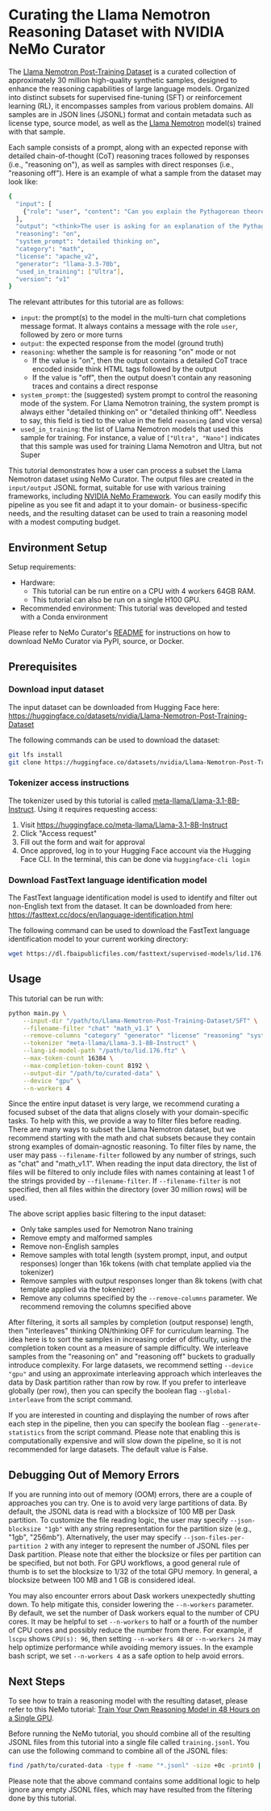 # Curating the Llama Nemotron Reasoning Dataset with NVIDIA NeMo Curator

The [Llama Nemotron Post-Training Dataset](https://huggingface.co/datasets/nvidia/Llama-Nemotron-Post-Training-Dataset) is a curated collection of approximately 30 million high-quality synthetic samples, designed to enhance the reasoning capabilities of large language models.
Organized into distinct subsets for supervised fine-tuning (SFT) or reinforcement learning (RL), it encompasses samples from various problem domains.
All samples are in JSON lines (JSONL) format and contain metadata such as license type, source model, as well as the [Llama Nemotron](https://www.nvidia.com/en-us/ai-data-science/foundation-models/llama-nemotron/) model(s) trained with that sample.

Each sample consists of a prompt, along with an expected reponse with detailed chain-of-thought (CoT) reasoning traces followed by responses (i.e., "reasoning on"), as well as samples with direct responses (i.e., "reasoning off").
Here is an example of what a sample from the dataset may look like:

```bash
{
  "input": [
    {"role": "user", "content": "Can you explain the Pythagorean theorem?"}
  ],
  "output": "<think>The user is asking for an explanation of the Pythagorean theorem. This is a fundamental principle in geometry related to right-angled triangles. I should mention the formula and what each variable represents.</think>The Pythagorean theorem states that in a right triangle, the square of the hypotenuse equals the sum of the squares of the other two sides: a² + b² = c².",
  "reasoning": "on",
  "system_prompt": "detailed thinking on",
  "category": "math",
  "license": "apache_v2",
  "generator": "llama-3.3-70b",
  "used_in_training": ["Ultra"],
  "version": "v1"
}
```

The relevant attributes for this tutorial are as follows:

- `input`: the prompt(s) to the model in the multi-turn chat completions message format. It always contains a message with the role `user`, followed by zero or more turns
- `output`: the expected response from the model (ground truth)
- `reasoning`: whether the sample is for reasoning "on" mode or not
    - If the value is "on", then the output contains a detailed CoT trace encoded inside think HTML tags followed by the output
    - If the value is "off", then the output doesn't contain any reasoning traces and contains a direct response
- `system_prompt`: the (suggested) system prompt to control the reasoning mode of the system. For Llama Nemotron training, the system prompt is always either "detailed thinking on" or "detailed thinking off". Needless to say, this field is tied to the value in the field `reasoning` (and vice versa)
- `used_in_training`: the list of Llama Nemotron models that used this sample for training. For instance, a value of `["Ultra", "Nano"]` indicates that this sample was used for training Llama Nemotron and Ultra, but not Super

This tutorial demonstrates how a user can process a subset the Llama Nemotron dataset using NeMo Curator. The output files are created in the `input/output` JSONL format, suitable for use with various training frameworks, including [NVIDIA NeMo Framework](https://github.com/NVIDIA/NeMo). You can easily modify this pipeline as you see fit and adapt it to your domain- or business-specific needs, and the resulting dataset can be used to train a reasoning model with a modest computing budget.

## Environment Setup

Setup requirements:

- Hardware:
  - This tutorial can be run entire on a CPU with 4 workers 64GB RAM.
  - This tutorial can also be run on a single H100 GPU.
- Recommended environment: This tutorial was developed and tested with a Conda environment

Please refer to NeMo Curator's [README](https://github.com/NVIDIA/NeMo-Curator?tab=readme-ov-file#get-started) for instructions on how to download NeMo Curator via PyPI, source, or Docker.

## Prerequisites

### Download input dataset

The input dataset can be downloaded from Hugging Face here: https://huggingface.co/datasets/nvidia/Llama-Nemotron-Post-Training-Dataset

The following commands can be used to download the dataset:

```bash
git lfs install
git clone https://huggingface.co/datasets/nvidia/Llama-Nemotron-Post-Training-Dataset
```

### Tokenizer access instructions

The tokenizer used by this tutorial is called [meta-llama/Llama-3.1-8B-Instruct](https://huggingface.co/meta-llama/Llama-3.1-8B-Instruct). Using it requires requesting access:

1. Visit https://huggingface.co/meta-llama/Llama-3.1-8B-Instruct
2. Click "Access request"
3. Fill out the form and wait for approval
4. Once approved, log in to your Hugging Face account via the Hugging Face CLI. In the terminal, this can be done via `huggingface-cli login`

### Download FastText language identification model

The FastText language identification model is used to identify and filter out non-English text from the dataset. It can be downloaded from here: https://fasttext.cc/docs/en/language-identification.html

The following command can be used to download the FastText language identification model to your current working directory:

```bash
wget https://dl.fbaipublicfiles.com/fasttext/supervised-models/lid.176.ftz -P ./
```

## Usage

This tutorial can be run with:

```bash
python main.py \
    --input-dir "/path/to/Llama-Nemotron-Post-Training-Dataset/SFT" \
    --filename-filter "chat" "math_v1.1" \
    --remove-columns "category" "generator" "license" "reasoning" "system_prompt" "used_in_training" "version" \
    --tokenizer "meta-llama/Llama-3.1-8B-Instruct" \
    --lang-id-model-path "/path/to/lid.176.ftz" \
    --max-token-count 16384 \
    --max-completion-token-count 8192 \
    --output-dir "/path/to/curated-data" \
    --device "gpu" \
    --n-workers 4
```

Since the entire input dataset is very large, we recommend curating a focused subset of the data that aligns closely with your domain-specific tasks. To help with this, we provide a way to filter files before reading. There are many ways to subset the Llama Nemotron dataset, but we recommend starting with the math and chat subsets because they contain strong examples of domain-agnostic reasoning. To filter files by name, the user may pass `--filename-filter` followed by any number of strings, such as "chat" and "math_v1.1". When reading the input data directory, the list of files will be filtered to only include files with names containing at least 1 of the strings provided by `--filename-filter`. If `--filename-filter` is not specified, then all files within the directory (over 30 million rows) will be used.

The above script applies basic filtering to the input dataset:

- Only take samples used for Nemotron Nano training
- Remove empty and malformed samples
- Remove non-English samples
- Remove samples with total length (system prompt, input, and output responses) longer than 16k tokens (with chat template applied via the tokenizer)
- Remove samples with output responses longer than 8k tokens (with chat template applied via the tokenizer)
- Remove any columns specified by the `--remove-columns` parameter. We recommend removing the columns specified above

After filtering, it sorts all samples by completion (output response) length, then "interleaves" thinking ON/thinking OFF for curriculum learning. The idea here is to sort the samples in increasing order of difficulty, using the completion token count as a measure of sample difficulty. We interleave samples from the "reasoning on" and "reasoning off" buckets to gradually introduce complexity. For large datasets, we recommend setting `--device "gpu"` and using an approximate interleaving approach which interleaves the data by Dask partition rather than row by row. If you prefer to interleave globally (per row), then you can specify the boolean flag `--global-interleave` from the script command.

If you are interested in counting and displaying the number of rows after each step in the pipeline, then you can specify the boolean flag `--generate-statistics` from the script command. Please note that enabling this is computationally expensive and will slow down the pipeline, so it is not recommended for large datasets. The default value is False.

## Debugging Out of Memory Errors

If you are running into out of memory (OOM) errors, there are a couple of approaches you can try. One is to avoid very large partitions of data. By default, the JSONL data is read with a blocksize of 100 MB per Dask partition. To customize the file reading logic, the user may specify `--json-blocksize "1gb"` with any string representation for the partition size (e.g., "1gb", "256mb"). Alternatively, the user may specify `--json-files-per-partition 2` with any integer to represent the number of JSONL files per Dask partition. Please note that either the blocksize or files per partition can be specified, but not both. For GPU workflows, a good general rule of thumb is to set the blocksize to 1/32 of the total GPU memory. In general, a blocksize between 100 MB and 1 GB is considered ideal.

You may also encounter errors about Dask workers unexpectedly shutting down. To help mitigate this, consider lowering the `--n-workers` parameter. By default, we set the number of Dask workers equal to the number of CPU cores. It may be helpful to set `--n-workers` to half or a fourth of the number of CPU cores and possibly reduce the number from there. For example, if `lscpu` shows `CPU(s): 96`, then setting `--n-workers 48` or `--n-workers 24` may help optimize performance while avoiding memory issues. In the example bash script, we set `--n-workers 4` as a safe option to help avoid errors.

## Next Steps

To see how to train a reasoning model with the resulting dataset, please refer to this NeMo tutorial: [Train Your Own Reasoning Model in 48 Hours on a Single GPU](https://github.com/NVIDIA/NeMo/tree/main/tutorials/llm/reasoning).

Before running the NeMo tutorial, you should combine all of the resulting JSONL files from this tutorial into a single file called `training.jsonl`. You can use the following command to combine all of the JSONL files:

```bash
find /path/to/curated-data -type f -name "*.jsonl" -size +0c -print0 | xargs -0 cat | awk 'NF' > training.jsonl
```

Please note that the above command contains some additional logic to help ignore any empty JSONL files, which may have resulted from the filtering done by this tutorial.
